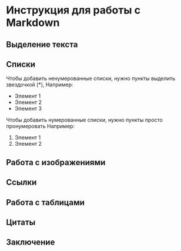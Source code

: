 # Инструкция для работы с Markdown

## Выделение текста

## Списки

Чтобы добавить ненумерованные списки, нужно пункты выделить звездочкой (*), Например:

* Элемент 1
* Элемент 2
* Элемент 3

Чтобы добавить нумерованные списки, нужно пункты просто пронумеровать Например:

1. Элемент 1
2. Элемент 2


## Работа с изображениями

## Ссылки

## Работа с таблицами

## Цитаты

## Заключение
